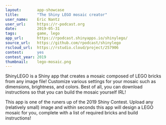 ```yaml
---
layout:       app-showcase
title:        "The Shiny LEGO mosaic creator"
user_name:    Eric Nantz
user_url:     https://r-podcast.org
date:         2019-05-31
tags:         game, lego
app_url:      https://rpodcast.shinyapps.io/shinylego/
source_url:   https://github.com/rpodcast/shinylego
rscloud_url:  https://rstudio.cloud/project/257906
contest:      yes
contest_year: 2019
thumbnail:    lego-mosaic.png
---
```


ShinyLEGO is a Shiny app that creates a mosaic composed of LEGO bricks from any image file!  Customize various settings for your mosaic such as dimensions, brightness, and colors. Best of all, you can download instructions so that you can build the mosaic yourself IRL!
  
This app is one of the runers up of the 2019 Shiny Contest. Upload any (relatively small) image and within seconds this app will design a LEGO mosaic for you, complete with a list of required bricks and build instructions!